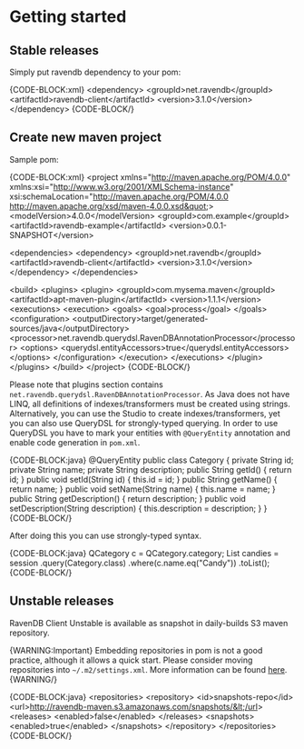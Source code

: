 # Getting started

## Stable releases

Simply put ravendb dependency to your pom:

{CODE-BLOCK:xml}
&lt;dependency&gt;
  &lt;groupId&gt;net.ravendb&lt;/groupId&gt;
  &lt;artifactId&gt;ravendb-client&lt;/artifactId&gt;
  &lt;version&gt;3.1.0&lt;/version&gt;
&lt;/dependency&gt;
{CODE-BLOCK/}


## Create new maven project

Sample pom:

{CODE-BLOCK:xml}
&lt;project xmlns=&quot;http://maven.apache.org/POM/4.0.0&quot; xmlns:xsi=&quot;http://www.w3.org/2001/XMLSchema-instance&quot; xsi:schemaLocation=&quot;http://maven.apache.org/POM/4.0.0 http://maven.apache.org/xsd/maven-4.0.0.xsd&quot;&gt;
  &lt;modelVersion&gt;4.0.0&lt;/modelVersion&gt;
  &lt;groupId&gt;com.example&lt;/groupId&gt;
  &lt;artifactId&gt;ravendb-example&lt;/artifactId&gt;
  &lt;version&gt;0.0.1-SNAPSHOT&lt;/version&gt;

  &lt;dependencies&gt;
    &lt;dependency&gt;
      &lt;groupId&gt;net.ravendb&lt;/groupId&gt;
      &lt;artifactId&gt;ravendb-client&lt;/artifactId&gt;
      &lt;version&gt;3.1.0&lt;/version&gt;
    &lt;/dependency&gt;
  &lt;/dependencies&gt;

  &lt;build&gt;
	  &lt;plugins&gt;
		&lt;plugin&gt;
		  &lt;groupId&gt;com.mysema.maven&lt;/groupId&gt;
		  &lt;artifactId&gt;apt-maven-plugin&lt;/artifactId&gt;
		  &lt;version&gt;1.1.1&lt;/version&gt;
		  &lt;executions&gt;
			&lt;execution&gt;
			  &lt;goals&gt;
				&lt;goal&gt;process&lt;/goal&gt;
			  &lt;/goals&gt;
			  &lt;configuration&gt;
				&lt;outputDirectory&gt;target/generated-sources/java&lt;/outputDirectory&gt;
				&lt;processor&gt;net.ravendb.querydsl.RavenDBAnnotationProcessor&lt;/processor&gt;
				&lt;options&gt;
				  &lt;querydsl.entityAccessors&gt;true&lt;/querydsl.entityAccessors&gt;
				&lt;/options&gt;
			  &lt;/configuration&gt;
			&lt;/execution&gt;
		  &lt;/executions&gt;
		&lt;/plugin&gt;
	&lt;/plugins&gt;
  &lt;/build&gt;
&lt;/project&gt;
{CODE-BLOCK/}

Please note that plugins section contains `net.ravendb.querydsl.RavenDBAnnotationProcessor`. 
As Java does not have LINQ, all definitions of indexes/transformers must be created using strings.
Alternatively, you can use the Studio to create indexes/transformers, yet you can also use QueryDSL for strongly-typed querying. In order to use QueryDSL you have to mark your entities with `@QueryEntity` 
annotation and enable code generation in `pom.xml`. 

{CODE-BLOCK:java}
@QueryEntity
public class Category {
  private String id;
  private String name;
  private String description;
  public String getId() {
    return id;
  }
  public void setId(String id) {
    this.id = id;
  }
  public String getName() {
    return name;
  }
  public void setName(String name) {
    this.name = name;
  }
  public String getDescription() {
    return description;
  }
  public void setDescription(String description) {
    this.description = description;
  }
}
{CODE-BLOCK/}

After doing this you can use strongly-typed syntax. 

{CODE-BLOCK:java}
	QCategory c = QCategory.category;
    List<Category> candies = session
      .query(Category.class)
      .where(c.name.eq("Candy"))
      .toList();
{CODE-BLOCK/}


## Unstable releases

RavenDB Client Unstable is available as snapshot in daily-builds S3 maven repository.

{WARNING:Important}
Embedding repositories in pom is not a good practice, although it allows a quick start. Please consider moving repositories into `~/.m2/settings.xml`.
More information can be found [here](http://maven.apache.org/guides/mini/guide-multiple-repositories.html). 
{WARNING/}

{CODE-BLOCK:java}
  &lt;repositories&gt;
    &lt;repository&gt;
        &lt;id&gt;snapshots-repo&lt;/id&gt;
        &lt;url&gt;http://ravendb-maven.s3.amazonaws.com/snapshots/&lt;/url&gt;
        &lt;releases&gt;
           &lt;enabled&gt;false&lt;/enabled&gt;
        &lt;/releases&gt;
        &lt;snapshots&gt;
          &lt;enabled&gt;true&lt;/enabled&gt;
        &lt;/snapshots&gt;
     &lt;/repository&gt;
  &lt;/repositories&gt;
{CODE-BLOCK/}
